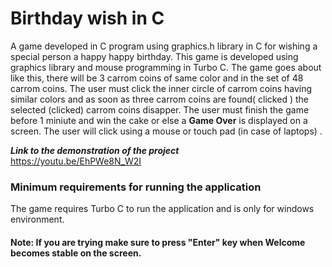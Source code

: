 # Birthday wish in C

A game developed in C program using graphics.h library in C for wishing a special person a happy happy birthday. This game is developed using graphics library and mouse programming in Turbo C. The game goes about like this, there will be 3 carrom coins of same color and in the set of 48 carrom coins. The user must click the inner circle of carrom coins having similar colors and as soon as three carrom coins are found( clicked ) the selected (clicked) carrom coins disapper. The user must finish the game before 1 miniute and win the cake or else a **Game Over** is displayed on a screen. The user will click using a mouse or touch pad (in case of laptops) .

***Link to the demonstration of the project***</br>
https://youtu.be/EhPWe8N_W2I

### Minimum requirements for running the application

The game requires Turbo C to run the application and is only for windows environment. 

#### Note: If you are trying make sure to press "Enter" key when Welcome becomes stable on the screen.
